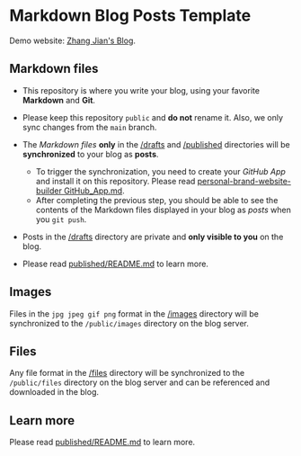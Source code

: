 # Markdown Blog Posts Template

Demo website: [Zhang Jian's Blog](https://zhangjian.dev).

## Markdown files

- This repository is where you write your blog, using your favorite **Markdown** and **Git**.
- Please keep this repository `public` and **do not** rename it. Also, we only sync changes from the `main` branch.
- The *Markdown files* **only** in the [/drafts](/drafts) and [/published](/published) directories will be **synchronized** to your blog as **posts**.

    - To trigger the synchronization, you need to create your *GitHub App* and install it on this repository. Please read [personal-brand-website-builder GitHub_App.md](https://github.com/PersonalBranding/personal-brand-website-builder/blob/main/docs/GitHub_App.md).
	- After completing the previous step, you should be able to see the contents of the Markdown files displayed in your blog as *posts* when you `git push`. 

- Posts in the [/drafts](/drafts) directory are private and **only visible to you** on the blog.
- Please read [published/README.md](/published/README.md) to learn more.

## Images

Files in the `jpg jpeg gif png` format in the [/images](/images) directory will be synchronized to the `/public/images` directory on the blog server.

## Files

Any file format in the [/files](/files) directory will be synchronized to the `/public/files` directory on the blog server and can be referenced and downloaded in the blog.

## Learn more

Please read [published/README.md](/published/README.md) to learn more.
